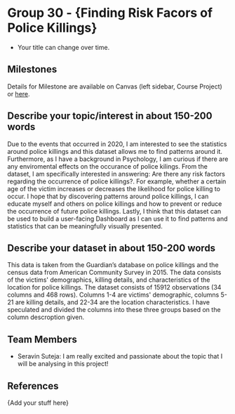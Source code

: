 # Group 30 - {Finding Risk Facors of Police Killings}

- Your title can change over time.

## Milestones

Details for Milestone are available on Canvas (left sidebar, Course Project) or [here](https://firas.moosvi.com/courses/data301/project/milestone01.html).

## Describe your topic/interest in about 150-200 words

Due to the events that occurred in 2020, I am interested to see the statistics around police killings and this dataset allows me to find patterns around it. Furthermore, as I have a background in Psychology, I am curious if there are any enviromental effects on the occurance of police kilings. From the dataset, I am specifically interested in answering: Are there any risk factors regarding the occurrence of police killings?. For example, whether a certain age of the victim increases or decreases the likelihood for police killing to occur. I hope that by discovering patterns around police killings, I can educate myself and others on police killings and how to prevent or reduce the occurrence of future police killings. Lastly, I think that this dataset can be used to build a user-facing Dashboard as I can use it to find patterns and statistics that can be meaningfully visually presented.


## Describe your dataset in about 150-200 words

This data is taken from the Guardian’s database on police killings and the census data from American Community Survey in 2015. The data consists of the victims' demographics, killing details, and characteristics of the location for police killings. The dataset consists of 15912 observations (34 columns and 468 rows). Columns 1-4 are victims' demographic, columns 5-21 are killing details, and 22-34 are the location characteristics. I have speculated and divided the columns into these three groups based on the column descroption given.

## Team Members

- Seravin Suteja: I am really excited and passionate about the topic that I will be analysing in this project!

## References

{Add your stuff here}
